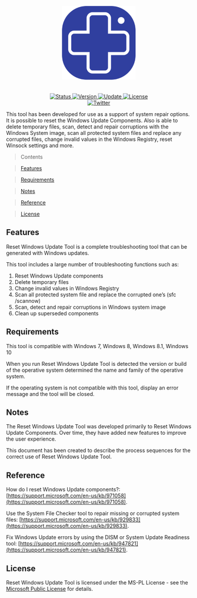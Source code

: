 <div align="center">
	<a href="http://wureset.com/">
		<img src="https://github.com/ManuelGil/Reset-Windows-Update-Tool/blob/master/docs/images/wureset.png?raw=true" alt="Logo" height="200" width="200">
	</a>
</div>
<br /><br />

<div align="center">
	<a href="https://github.com/ManuelGil/Reset-Windows-Update-Tool#changelog">
		<img src="https://img.shields.io/badge/stability-stable-green.svg" alt="Status">
	</a>
	<a href="https://github.com/ManuelGil/Reset-Windows-Update-Tool#changelog">
		<img src="https://img.shields.io/badge/release-v11.0.0.3-blue.svg" alt="Version">
	</a>
	<a href="https://github.com/ManuelGil/Reset-Windows-Update-Tool#changelog">
		<img src="https://img.shields.io/badge/update-march-yellowgreen.svg" alt="Update">
	</a>
	<a href="#license">
		<img src="https://img.shields.io/badge/license-MS--PL%20License-green.svg" alt="License">
	</a>
</div>

<div align="center">
	<a href="https://twitter.com/intent/follow?screen_name=wureset">
		<img src="https://img.shields.io/twitter/follow/wureset.svg?style=social" alt="Twitter">
	</a>
</div>

This tool has been developed for use as a support of system repair options.
 It is possible to reset the Windows Update Components. Also is able to delete
 temporary files, scan, detect and repair corruptions with the Windows System
 image, scan all protected system files and replace any corrupted files, change
 invalid values in the Windows Registry, reset Winsock settings and more.

> Contents<br />

> <a href="#features">Features</a><br />

> <a href="#requirements">Requirements</a><br />

> <a href="#notes">Notes</a><br />

> <a href="#reference">Reference</a><br />

> <a href="#license">License</a><br />

<a name="features"></a>
## Features

Reset Windows Update Tool is a complete troubleshooting tool that can be
 generated with Windows updates.

This tool includes a large number of troubleshooting functions such as:

1. Reset Windows Update components
2. Delete temporary files
3. Change invalid values in Windows Registry
4. Scan all protected system file and replace the corrupted one’s (sfc /scannow)
5. Scan, detect and repair corruptions in Windows system image
6. Clean up superseded components

<a name="requirements"></a>
## Requirements

This tool is compatible with Windows 7, Windows 8, Windows 8.1, Windows 10

When you run Reset Windows Update Tool is detected the version or build of the
 operative system determined the name and family of the operative system.

If the operating system is not compatible with this tool, display an error
 message and the tool will be closed.

<a name="notes"></a>
## Notes

The Reset Windows Update Tool was developed primarily to Reset Windows Update
 Components. Over time, they have added new features to improve the user experience.

This document has been created to describe the process sequences for the correct
 use of Reset Windows Update Tool.

<a name="reference"></a>
## Reference

How do I reset Windows Update components?:
 [https://support.microsoft.com/en-us/kb/971058](https://support.microsoft.com/en-us/kb/971058).

Use the System File Checker tool to repair missing or corrupted system files:
 [https://support.microsoft.com/en-us/kb/929833](https://support.microsoft.com/en-us/kb/929833).

Fix Windows Update errors by using the DISM or System Update Readiness tool:
 [https://support.microsoft.com/en-us/kb/947821](https://support.microsoft.com/en-us/kb/947821).

<a name="license"></a>
## License

Reset Windows Update Tool is licensed under the MS-PL License - see the
 [Microsoft Public License](https://opensource.org/licenses/MS-PL) for details.
